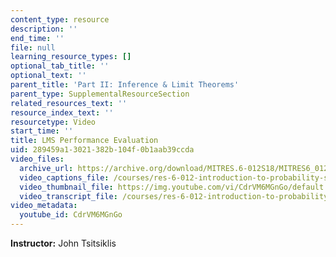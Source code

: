 ```yaml
---
content_type: resource
description: ''
end_time: ''
file: null
learning_resource_types: []
optional_tab_title: ''
optional_text: ''
parent_title: 'Part II: Inference & Limit Theorems'
parent_type: SupplementalResourceSection
related_resources_text: ''
resource_index_text: ''
resourcetype: Video
start_time: ''
title: LMS Performance Evaluation
uid: 289459a1-3021-382b-104f-0b1aab39ccda
video_files:
  archive_url: https://archive.org/download/MITRES.6-012S18/MITRES6_012S18_L16-04_300k.mp4
  video_captions_file: /courses/res-6-012-introduction-to-probability-spring-2018/4e74413fbe945861ac59fad291c31867_CdrVM6MGnGo.vtt
  video_thumbnail_file: https://img.youtube.com/vi/CdrVM6MGnGo/default.jpg
  video_transcript_file: /courses/res-6-012-introduction-to-probability-spring-2018/b79f2ad6aae5eb823a4fea0777fa4f1e_CdrVM6MGnGo.pdf
video_metadata:
  youtube_id: CdrVM6MGnGo
---
```


**Instructor:** John Tsitsiklis